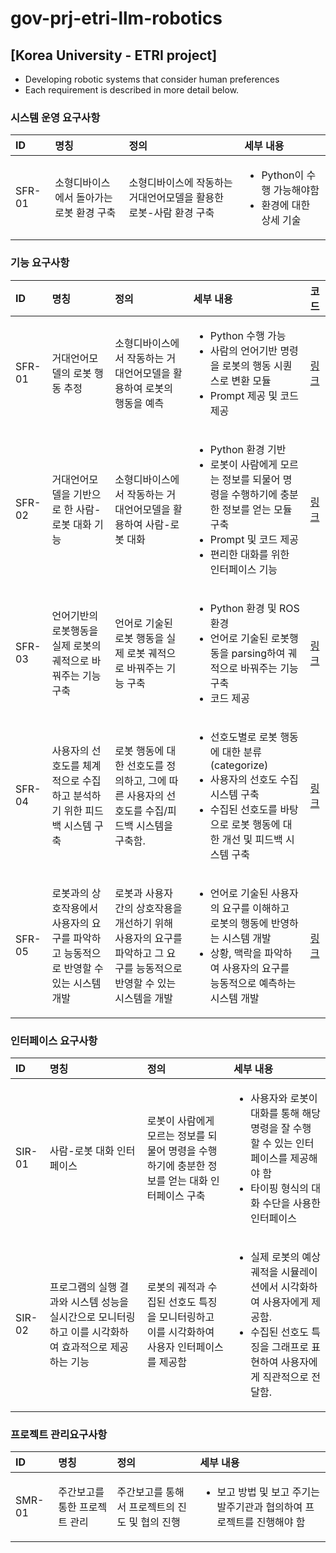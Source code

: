 # gov-prj-etri-llm-robotics
## [Korea University - ETRI project]

* Developing robotic systems that consider human preferences
* Each requirement is described in more detail below.

### 시스템 운영 요구사항

<!-- * SMR-01: 소형디바이스에서 돌아가는 로봇 환경 구축
  * 소형디바이스에 작동하는 거대언어모델을 활용한 로봇-사람 환경 구축
    1. Python이 수행 가능해야함
    2. 환경에 대한 상세 기술 -->

<!-- | SMR ID | 기능 | 상세 내용 | 세부 사항 | -->
| ID | 명칭 | 정의 | 세부 내용 |
|:---|:---|:---|:---|
| SFR-01 | 소형디바이스에서 돌아가는 로봇 환경 구축 | 소형디바이스에 작동하는 거대언어모델을 활용한 로봇-사람 환경 구축 | <ul><li>Python이 수행 가능해야함</li><li>환경에 대한 상세 기술</li></ul> |


### 기능 요구사항

<!-- * SFR-01: 거대언어모델의 로봇 행동 추정
  * 소형디바이스에서 작동하는 거대언어모델을 활용하여 로봇의 행동을 예측
    1. Python 수행 가능
    2. 사람의 언어기반 명령을 로봇의 행동 시퀀스로 변환 모듈
    3. Prompt 제공 및 코드 제공
* SFR-02: 거대언어모델을 기반으로 한 사람-로봇 대화 기능
  * 소형디바이스에서 작동하는 거대언어모델을 활용하여 사람-로봇 대화
    1. Python 환경 기반
    2. 로봇이 사람에게 모르는 정보를 되물어 명령을 수행하기에 충분한 정보를 얻는 모듈 구축
    3. Prompt 및 코드 제공
    4. 편리한 대화를 위한 인터페이스 기능
* SFR-03: 언어기반의 로봇행동을 실제 로봇의 궤적으로 바꿔주는 기능구축
  * 언어로 기술된 로봇 행동을 실제 로봇 궤적으로 바꿔주는 기능 구축
    1. Python 환경 및 ROS 환경
    2. 언어로 기술된 로봇행동을 parsing하여 궤적으로 바꿔주는 기능 구축
    3. 코드 제공
* SFR-04: 사용자의 선호도를 체계적으로 수집하고 분석하기 위한 피드백 시스템 구축
  * 로봇 행동에 대한 선호도를 정의하고, 그에 따른 사용자의 선호도를 수집/피드백 시스템을 구축 함. 
    1. 선호도별로 로봇 행동에 대한 분류(categorize)
    2. 사용자의 선호도 수집 시스템 구축
    3. 수집된 선호도를 바탕으로 로봇 행동에 대한 개선 및 피드백 시스템 구축 
* SFR-05: 로봇과의 상호작용에서 사용자의 요구를 파악하고 능동적으로 반영할 수 있는 시스템 개발
  * 로봇과 사용자 간의 상호작용을 개선하기 위해 사용자의 요구를 파악하고 그 요구를 능동적으로 반영할 수 있는 시스템을 개발
    1. 언어로 기술된 사용자의 요구를 이해하고 로봇의 행동에 반영하는 시스템 개발
    2. 상황, 맥락을 파악하여 사용자의 요구를 능동적으로 예측하는 시스템 개발 -->
<!-- | ------ | ---- | ------- | ------- | -------- | -->
<!-- | 요구사항 고유번호 | 요구사항 명칭 | 정의 | 세부 내용 | 코드 | -->

| ID | 명칭 | 정의 | 세부 내용 | 코드 |
|:---|:---|:---|:---|:---|
| SFR-01 | 거대언어모델의 로봇 행동 추정 | 소형디바이스에서 작동하는 거대언어모델을 활용하여 로봇의 행동을 예측 | <ul><li>Python 수행 가능</li><li>사람의 언어기반 명령을 로봇의 행동 시퀀스로 변환 모듈</li><li>Prompt 제공 및 코드 제공</li></ul> | [링크](URL) |
| SFR-02 | 거대언어모델을 기반으로 한 사람-로봇 대화 기능 | 소형디바이스에서 작동하는 거대언어모델을 활용하여 사람-로봇 대화 | <ul><li>Python 환경 기반</li><li>로봇이 사람에게 모르는 정보를 되물어 명령을 수행하기에 충분한 정보를 얻는 모듈 구축</li><li>Prompt 및 코드 제공</li><li>편리한 대화를 위한 인터페이스 기능</li></ul> | [링크](URL) |
| SFR-03 | 언어기반의 로봇행동을 실제 로봇의 궤적으로 바꿔주는 기능구축 | 언어로 기술된 로봇 행동을 실제 로봇 궤적으로 바꿔주는 기능 구축 | <ul><li>Python 환경 및 ROS 환경</li><li>언어로 기술된 로봇행동을 parsing하여 궤적으로 바꿔주는 기능 구축</li><li>코드 제공</li></ul> | [링크](URL) |
| SFR-04 | 사용자의 선호도를 체계적으로 수집하고 분석하기 위한 피드백 시스템 구축 | 로봇 행동에 대한 선호도를 정의하고, 그에 따른 사용자의 선호도를 수집/피드백 시스템을 구축함. | <ul><li>선호도별로 로봇 행동에 대한 분류(categorize)</li><li>사용자의 선호도 수집 시스템 구축</li><li>수집된 선호도를 바탕으로 로봇 행동에 대한 개선 및 피드백 시스템 구축</li></ul> | [링크](URL) |
| SFR-05 | 로봇과의 상호작용에서 사용자의 요구를 파악하고 능동적으로 반영할 수 있는 시스템 개발 | 로봇과 사용자 간의 상호작용을 개선하기 위해 사용자의 요구를 파악하고 그 요구를 능동적으로 반영할 수 있는 시스템을 개발 | <ul><li>언어로 기술된 사용자의 요구를 이해하고 로봇의 행동에 반영하는 시스템 개발</li><li>상황, 맥락을 파악하여 사용자의 요구를 능동적으로 예측하는 시스템 개발</li></ul> | [링크](URL) |

### 인터페이스 요구사항

| ID | 명칭 | 정의 | 세부 내용 |
|:---|:---|:---|:---|
| SIR-01 | 사람-로봇 대화 인터페이스 | 로봇이 사람에게 모르는 정보를 되물어 명령을 수행하기에 충분한 정보를 얻는 대화 인터페이스 구축 | <ul><li>사용자와 로봇이 대화를 통해 해당 명령을 잘 수행 할 수 있는 인터페이스를 제공해야 함</li><li>타이핑 형식의 대화 수단을 사용한 인터페이스</li></ul> |
| SIR-02 | 프로그램의 실행 결과와 시스템 성능을 실시간으로 모니터링하고 이를 시각화하여 효과적으로 제공하는 기능 | 로봇의 궤적과 수집된 선호도 특징을 모니터링하고 이를 시각화하여 사용자 인터페이스를 제공함 | <ul><li>실제 로봇의 예상 궤적을 시뮬레이션에서 시각화하여 사용자에게 제공함.</li><li>수집된 선호도 특징을 그래프로 표현하여 사용자에게 직관적으로 전달함.</li></ul> |

### 프로젝트 관리요구사항

| ID | 명칭 | 정의 | 세부 내용 |
|:---|:---|:---|:---|
| SMR-01 | 주간보고를 통한 프로젝트 관리 | 주간보고를 통해서 프로젝트의 진도 및 협의 진행 | <ul><li>보고 방법 및 보고 주기는 발주기관과 협의하여 프로젝트를 진행해야 함</li></ul> |
